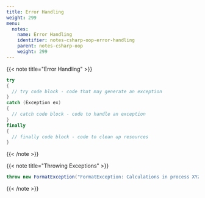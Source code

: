 ```yaml
---
title: Error Handling
weight: 299
menu:
  notes:
    name: Error Handling
    identifier: notes-csharp-oop-error-handling
    parent: notes-csharp-oop
    weight: 299
---
```


<!-- Error Handling -->

{{< note title="Error Handling" >}}
```csharp
try
{   
  // try code block - code that may generate an exception
}
catch (Exception ex)
{   
  // catch code block - code to handle an exception
}
finally
{   
  // finally code block - code to clean up resources
}
```
{{< /note >}}

<!-- Throwing Exceptions -->

{{< note title="Throwing Exceptions" >}}
```csharp
throw new FormatException("FormatException: Calculations in process XYZ have been cancelled due to invalid data format.");

```
{{< /note >}}

